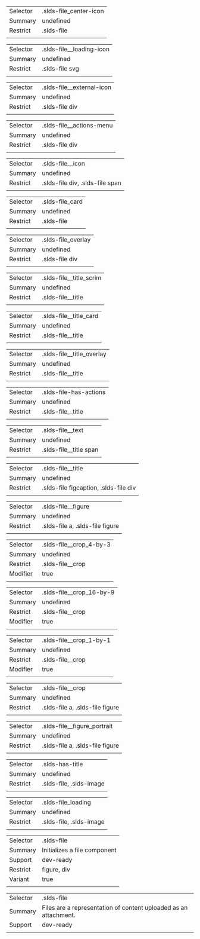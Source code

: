 
|  |  |
|-------|-------|
| Selector | .slds-file_center-icon  |
| Summary | undefined |
| Restrict | .slds-file |
|  |  |


|  |  |
|-------|-------|
| Selector | .slds-file__loading-icon  |
| Summary | undefined |
| Restrict | .slds-file svg |
|  |  |


|  |  |
|-------|-------|
| Selector | .slds-file__external-icon  |
| Summary | undefined |
| Restrict | .slds-file div |
|  |  |


|  |  |
|-------|-------|
| Selector | .slds-file__actions-menu  |
| Summary | undefined |
| Restrict | .slds-file div |
|  |  |


|  |  |
|-------|-------|
| Selector | .slds-file__icon  |
| Summary | undefined |
| Restrict | .slds-file div, .slds-file span |
|  |  |


|  |  |
|-------|-------|
| Selector | .slds-file_card  |
| Summary | undefined |
| Restrict | .slds-file |
|  |  |


|  |  |
|-------|-------|
| Selector | .slds-file_overlay  |
| Summary | undefined |
| Restrict | .slds-file div |
|  |  |


|  |  |
|-------|-------|
| Selector | .slds-file__title_scrim  |
| Summary | undefined |
| Restrict | .slds-file__title |
|  |  |


|  |  |
|-------|-------|
| Selector | .slds-file__title_card  |
| Summary | undefined |
| Restrict | .slds-file__title |
|  |  |


|  |  |
|-------|-------|
| Selector | .slds-file__title_overlay  |
| Summary | undefined |
| Restrict | .slds-file__title |
|  |  |


|  |  |
|-------|-------|
| Selector | .slds-file-has-actions  |
| Summary | undefined |
| Restrict | .slds-file__title |
|  |  |


|  |  |
|-------|-------|
| Selector | .slds-file__text  |
| Summary | undefined |
| Restrict | .slds-file__title span |
|  |  |


|  |  |
|-------|-------|
| Selector | .slds-file__title  |
| Summary | undefined |
| Restrict | .slds-file figcaption, .slds-file div |
|  |  |


|  |  |
|-------|-------|
| Selector | .slds-file__figure  |
| Summary | undefined |
| Restrict | .slds-file a, .slds-file figure |
|  |  |


|  |  |
|-------|-------|
| Selector | .slds-file__crop_4-by-3  |
| Summary | undefined |
| Restrict | .slds-file__crop |
| Modifier | true |
|  |  |


|  |  |
|-------|-------|
| Selector | .slds-file__crop_16-by-9  |
| Summary | undefined |
| Restrict | .slds-file__crop |
| Modifier | true |
|  |  |


|  |  |
|-------|-------|
| Selector | .slds-file__crop_1-by-1  |
| Summary | undefined |
| Restrict | .slds-file__crop |
| Modifier | true |
|  |  |


|  |  |
|-------|-------|
| Selector | .slds-file__crop  |
| Summary | undefined |
| Restrict | .slds-file a, .slds-file figure |
|  |  |


|  |  |
|-------|-------|
| Selector | .slds-file__figure_portrait  |
| Summary | undefined |
| Restrict | .slds-file a, .slds-file figure |
|  |  |


|  |  |
|-------|-------|
| Selector | .slds-has-title  |
| Summary | undefined |
| Restrict | .slds-file, .slds-image |
|  |  |


|  |  |
|-------|-------|
| Selector | .slds-file_loading  |
| Summary | undefined |
| Restrict | .slds-file, .slds-image |
|  |  |


|  |  |
|-------|-------|
| Selector | .slds-file  |
| Summary | Initializes a file component |
| Support | dev-ready |
| Restrict | figure, div |
| Variant | true |
|  |  |


|  |  |
|-------|-------|
| Selector | .slds-file  |
| Summary | Files are a representation of content uploaded as an attachment. |
| Support | dev-ready |
|  |  |

